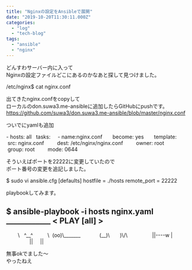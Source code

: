 ```yaml
---
title: "Nginxの設定をAnsibleで展開"
date: "2019-10-20T11:30:11.000Z"
categories: 
  - "log"
  - "tech-blog"
tags: 
  - "ansible"
  - "nginx"
---
```


どんすわサーバー内に入って  
Nginxの設定ファイルどこにあるのかなあと探して見つけました。

/etc/nginx$ cat nginx.conf

出てきたnginx.confをcopyして  
ローカルのdon.suwa3.me-ansibleに追加したらGitHubにpushです。  
https://github.com/suwa3/don.suwa3.me-ansible/blob/master/nginx.conf

ついでにyamlも追加

\- hosts: all 
  tasks: 
    - name:nginx.conf 
      become: yes 
      template: 
        src: nginx.conf 
        dest: /etc/nginx/nginx.conf 
        owner: root 
        group: root 
        mode: 0644

そういえばポートを22222に変更していたので  
ポート番号の変更を追記しました。

$ sudo vi ansible.cfg 
\[defaults\] 
hostfile = ./hosts 
remote\_port = 22222

playbookしてみます。

$ ansible-playbook -i hosts nginx.yaml 
\_\_\_\_\_\_\_\_\_\_\_\_ 
< PLAY \[all\] > 
------------ 
        \\   ^\_\_^ 
         \\  (oo)\\\_\_\_\_\_\_\_ 
            (\_\_)\\       )\\/\\ 
                ||----w | 
                ||     || 

無事okでました〜  
やったねえ
